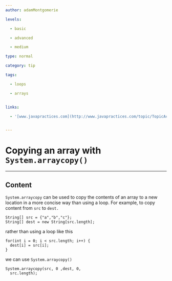 ```yaml
---
author: adamMontgomerie

levels:

  - basic

  - advanced

  - medium

type: normal

category: tip

tags:

  - loops

  - arrays


links:

  - '[www.javapractices.com](http://www.javapractices.com/topic/TopicAction.do?Id=3){website}'


---
```


# Copying an array with `System.arraycopy()`

---
## Content

`System.arraycopy` can be used to copy the contents of an array to a new location in a more concise way than using a loop. For example, to copy content from `src` to `dest.`

```
String[] src = {"a","b","c"};
String[] dest = new String[src.length];
```
rather than using a loop like this
```
for(int i = 0; i < src.length; i++) {
  dest[i] = src[i];
}
```
we can use `System.arraycopy()`
```
System.arraycopy(src, 0 ,dest, 0, 
  src.length);
```

